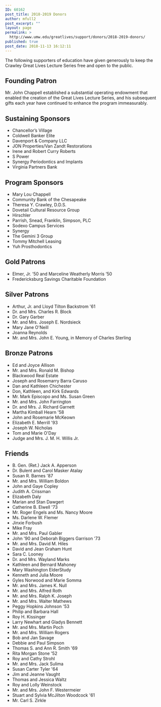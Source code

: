 ```yaml
---
ID: 60162
post_title: 2018-2019 Donors
author: mfull2
post_excerpt: ""
layout: page
permalink: >
  http://www.umw.edu/greatlives/support/donors/2018-2019-donors/
published: true
post_date: 2018-11-13 16:12:11
---
```

The following supporters of education have given generously to keep the Crawley Great Lives Lecture Series free and open to the public.
<h2>Founding Patron</h2>
Mr. John Chappell established a substantial operating endowment that enabled the creation of the Great Lives Lecture Series, and his subsequent gifts each year have continued to enhance the program immeasurably.
<h2>Sustaining Sponsors</h2>
<ul>
 	<li>Chancellor’s Village</li>
 	<li>Coldwell Banker Elite</li>
 	<li>Davenport &amp; Company LLC</li>
 	<li>JON Properties/Van Zandt Restorations</li>
 	<li>Irene and Robert Curry Roberts</li>
 	<li>S Power</li>
 	<li>Synergy Periodontics and Implants</li>
 	<li>Virginia Partners Bank</li>
</ul>
<h2>Program Sponsors</h2>
<ul>
 	<li>Mary Lou Chappell</li>
 	<li>Community Bank of the Chesapeake</li>
 	<li>Theresa Y. Crawley, D.D.S.</li>
 	<li>Dovetail Cultural Resource Group</li>
 	<li>Hirschler</li>
 	<li>Parrish, Snead, Franklin, Simpson, PLC</li>
 	<li>Sodexo Campus Services</li>
 	<li>Synergy</li>
 	<li>The Gemini 3 Group</li>
 	<li>Tommy Mitchell Leasing</li>
 	<li>Yuh Prosthodontics</li>
</ul>
<h2>Gold Patrons</h2>
<ul>
 	<li>Elmer, Jr. ’50 and Marceline Weatherly Morris ’50</li>
 	<li>Fredericksburg Savings Charitable Foundation</li>
</ul>
<h2>Silver Patrons</h2>
<ul>
 	<li>Arthur, Jr. and Lloyd Tilton Backstrom '61</li>
 	<li>Dr. and Mrs. Charles R. Block</li>
 	<li>Dr. Gary Garber</li>
 	<li>Mr. and Mrs. Joseph E. Nordsieck</li>
 	<li>Mary Jane O'Neill</li>
 	<li>Joanna Reynolds</li>
 	<li>Mr. and Mrs. John E. Young, in Memory of Charles Sterling</li>
</ul>
<h2>Bronze Patrons</h2>
<ul>
 	<li>Ed and Joyce Allison</li>
 	<li>Mr. and Mrs. Ronald M. Bishop</li>
 	<li>Blackwood Real Estate</li>
 	<li>Joseph and Rosemarry Barra Caruso</li>
 	<li>Dan and Kathleen Chichester</li>
 	<li>Don, Kathleen, and Kirk Edwards</li>
 	<li>Mr. Mark Episcopo and Ms. Susan Green</li>
 	<li>Mr. and Mrs. John Farrington</li>
 	<li>Dr. and Mrs. J. Richard Garnett</li>
 	<li>Martha Kimball Hearn '58</li>
 	<li>John and Rosemarie McKeown</li>
 	<li>Elizabeth E. Merrill '93</li>
 	<li>Joseph W. Nicholas</li>
 	<li>Tom and Marie O'Day</li>
 	<li>Judge and Mrs. J. M. H. Willis Jr.</li>
</ul>
<h2>Friends</h2>
<ul>
 	<li>B. Gen. (Ret.) Jack A. Apperson</li>
 	<li>Dr. Bulent and Carol Masker Atalay</li>
 	<li>Susan R. Barnes '87</li>
 	<li>Mr. and Mrs. William Boldon</li>
 	<li>John and Gaye Copley</li>
 	<li>Judith A. Crissman</li>
 	<li>Elizabeth Daly</li>
 	<li>Marian and Stan Dawgert</li>
 	<li>Catherine B. Elwell '73</li>
 	<li>Mr. Roger Engels and Ms. Nancy Moore</li>
 	<li>Ms. Darlene W. Flemer</li>
 	<li>Jinxie Forbush</li>
 	<li>Mike Fray</li>
 	<li>Mr. and Mrs. Paul Gabler</li>
 	<li>John '90 and Deborah Biggers Garrison '73</li>
 	<li>Mr. and Mrs. David M. Hiles</li>
 	<li>David and Jean Graham Hunt</li>
 	<li>Sara C. Looney</li>
 	<li>Dr. and Mrs. Wayland Marks</li>
 	<li>Kathleen and Bernard Mahoney</li>
 	<li>Mary Washington ElderStudy</li>
 	<li>Kenneth and Julia Moore</li>
 	<li>Gyles Norwood and Marie Somma</li>
 	<li>Mr. and Mrs. James K. Null</li>
 	<li>Mr. and Mrs. Alfred Roth</li>
 	<li>Mr. and Mrs. Ralph K. Joseph</li>
 	<li>Mr. and Mrs. Walter Mathews</li>
 	<li>Peggy Hopkins Johnson '53</li>
 	<li>Philip and Barbara Hall</li>
 	<li>Roy H. Kissinger</li>
 	<li>Larry Newhart and Gladys Bennett</li>
 	<li>Mr. and Mrs. Martin Poch</li>
 	<li>Mr. and Mrs. William Rogers</li>
 	<li>Bob and Jan Savage</li>
 	<li>Debbie and Paul Simpson</li>
 	<li>Thomas S. and Ann R. Smith '69</li>
 	<li>Rita Morgan Stone '52</li>
 	<li>Roy and Cathy Strohl</li>
 	<li>Mr. and Mrs. Jack Sulima</li>
 	<li>Susan Carter Tyler '64</li>
 	<li>Jim and Jeanne Vaught</li>
 	<li>Thomas and Jessica Waltz</li>
 	<li>Roy and Lolly Weinstock</li>
 	<li>Mr. and Mrs. John F. Westermeier</li>
 	<li>Stuart and Sylvia McJilton Woodcock '61</li>
 	<li>Mr. Carl S. Zirkle</li>
</ul>